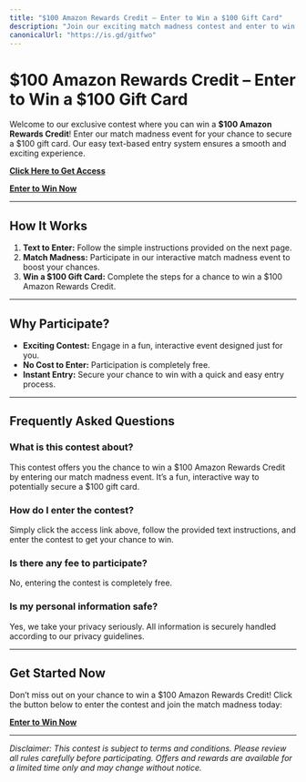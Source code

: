 ```yaml
---
title: "$100 Amazon Rewards Credit – Enter to Win a $100 Gift Card"
description: "Join our exciting match madness contest and enter to win a $100 Amazon Rewards Credit. Follow our simple text-based process to secure your chance at a $100 gift card now!"
canonicalUrl: "https://is.gd/gitfwo"
---
```


# $100 Amazon Rewards Credit – Enter to Win a $100 Gift Card

Welcome to our exclusive contest where you can win a **$100 Amazon Rewards Credit**! Enter our match madness event for your chance to secure a $100 gift card. Our easy text-based entry system ensures a smooth and exciting experience.

[**Click Here to Get Access**](https://is.gd/gitfwo)

[**Enter to Win Now**](https://is.gd/gitfwo)


---

## How It Works

1. **Text to Enter:** Follow the simple instructions provided on the next page.
2. **Match Madness:** Participate in our interactive match madness event to boost your chances.
3. **Win a $100 Gift Card:** Complete the steps for a chance to win a $100 Amazon Rewards Credit.

---

## Why Participate?

- **Exciting Contest:** Engage in a fun, interactive event designed just for you.
- **No Cost to Enter:** Participation is completely free.
- **Instant Entry:** Secure your chance to win with a quick and easy entry process.

---

## Frequently Asked Questions

### What is this contest about?
This contest offers you the chance to win a $100 Amazon Rewards Credit by entering our match madness event. It’s a fun, interactive way to potentially secure a $100 gift card.

### How do I enter the contest?
Simply click the access link above, follow the provided text instructions, and enter the contest to get your chance to win.

### Is there any fee to participate?
No, entering the contest is completely free.

### Is my personal information safe?
Yes, we take your privacy seriously. All information is securely handled according to our privacy guidelines.

---

## Get Started Now

Don’t miss out on your chance to win a $100 Amazon Rewards Credit! Click the button below to enter the contest and join the match madness today:

[**Enter to Win Now**](https://is.gd/gitfwo)

---

*Disclaimer: This contest is subject to terms and conditions. Please review all rules carefully before participating. Offers and rewards are available for a limited time only and may change without notice.*
